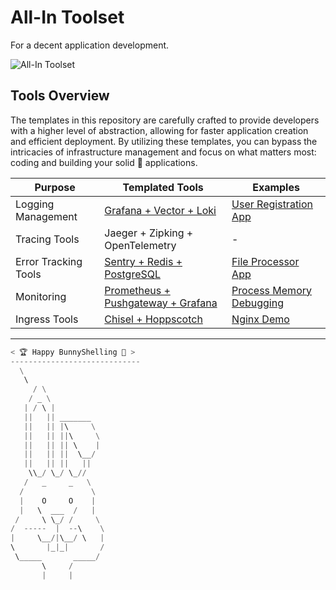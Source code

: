 # All-In Toolset
For a decent application development.

![All-In Toolset](http://i.imgur.com/3p88YN0.jpg)

## Tools Overview
The templates in this repository are carefully crafted to provide developers with a higher level of abstraction, allowing for faster application creation and efficient deployment. By utilizing these templates, you can bypass the intricacies of infrastructure management and focus on what matters most: coding and building your solid 💪 applications.

| Purpose                 | Templated Tools                                 | Examples                                 |
|-------------------------|-------------------------------------------------|------------------------------------------|
| Logging Management      | [Grafana + Vector + Loki](.bunnyshell/templates/grafana-vector-loki)| [User Registration App](examples/user_registration_app) |
| Tracing Tools           | Jaeger + Zipking + OpenTelemetry        | -                                        |
| Error Tracking Tools    | [Sentry + Redis + PostgreSQL](.bunnyshell/templates/sentry-redis-postgresql)             | [File Processor App](examples/file_processor)                                        |
| Monitoring              | [Prometheus + Pushgateway + Grafana](.bunnyshell/templates/prometheus-pushgateway-grafana)                    |  [Process Memory Debugging](examples/process_memory_debugging)                                        |
| Ingress Tools | [Chisel + Hoppscotch](.bunnyshell/templates/chisel-hoppscotch)                    |  [Nginx Demo](examples/nginx_demo)                                        |

---

```python
< 🏆 Happy BunnyShelling 🚀 >
-----------------------------
  \
   \   
     / \
    / _ \
   | / \ |
   ||   || _______
   ||   || |\     \
   ||   || ||\     \
   ||   || || \    |
   ||   || ||  \__/
   ||   || ||   ||
    \\_/ \_/ \_//
   /   _     _   \
  /               \
  |    O     O    |
  |   \  ___  /   |                           
 /     \ \_/ /     \
/  -----  |  --\    \
|     \__/|\__/ \   |
\       |_|_|       /
 \_____       _____/
       \     /
       |     |
```
